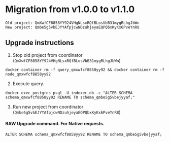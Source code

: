 # Migration from v1.0.0 to v1.1.0
```
Old project: QmXwfCF8858YY924VHgNLsxRQfBLosVbB31mygRLhgJbWn
New project: Qmbe5g5vbEJYYAfpjcwNDzuhjeyaEQPQbxKyKx6PveYnR8
```


## Upgrade instructions
 1) Stop old project from coordinator (`QmXwfCF8858YY924VHgNLsxRQfBLosVbB31mygRLhgJbWn`)

```
docker container rm -f query_qmxwfcf8858yy92 && docker container rm -f node_qmxwfcf8858yy92
```

 2) Execute query.

```
docker exec postgres psql -U indexer_db -c "ALTER SCHEMA schema_qmxwfcf8858yy92 RENAME TO schema_qmbe5g5vbejyyaf;"

```

 3) Run new project from coordinator (`Qmbe5g5vbEJYYAfpjcwNDzuhjeyaEQPQbxKyKx6PveYnR8`)

#### RAW Upgrade command. For Native requests.
`ALTER SCHEMA schema_qmxwfcf8858yy92 RENAME TO schema_qmbe5g5vbejyyaf;`
